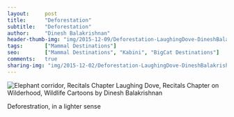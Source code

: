 ```yaml
---
layout:     post
title:      "Deforestation"
subtitle:   "Deforestation"
author:     "Dinesh Balakrishnan"
header-thumb-img: "img/2015-12-09/Deforestation-LaughingDove-DineshBalakrishnan-thumb.jpg"
tags:       ["Mammal Destinations"]
seo: 		["Mammal Destinations", "Kabini", "BigCat Destinations"]
comments:   true
sharing-img: "img/2015-12-02/Deforestation-LaughingDove-DineshBalakrishnan.jpg"
---
```



<img src="{{ site.baseurl }}/img/2015-12-09/Deforestation-LaughingDove-DineshBalakrishnan.jpg" alt="Elephant corridor, Recitals Chapter Laughing Dove, Recitals Chapter on Wilderhood, Wildlife Cartoons by Dinesh Balakrishnan">

<p>
Deforestration, in a lighter sense
</p>